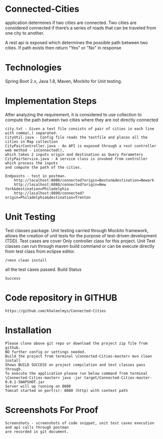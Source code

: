 # Connected-Cities
application determines if two cities are connected. Two cities are considered connected if there’s a series of roads that can be traveled from one city to another.

A rest api is exposed which determines the possible path between two cities. If path exists then return "Yes" or "No" in response

# Technologies

Spring Boot 2.x,
Java 1.8,
Maven,
Mockito for Unit testing.

# Implementation Steps

After analyzing the requirement, it is considered to use collection to compute the path between two cities where they are not directly connected

    city.txt - Given a text file consists of pair of cities in each line with comma(,) separated.
    CityUtil.java - Config file reads the textfile and places all the cities in Map collection 
    CityPairController.java - An API is exposed through a rest controller web method - isConnected(),
    which takes 2 inputs origin and destination as Query Parameters
    CityPairService.java - A service class is invoked from controller which process the inputs
    and compute the path of the cities.
    
    Endpoints - test in postman.
        http://localhost:8080/connected?origin=Boston&destination=Newark
        http://localhost:8080/connected?origin=New York&destination=Philadelphia
        http://localhost:8080/connected?origin=Philadelphia&destination=Trenton

# Unit Testing

Test classes package.
Unit testing carried through Mockito framework, allows the creation of unit tests for the purpose of 
test-driven development (TDD). Test cases are cover Only controller class for this project. 
Unit Test classes can run through maven build command or can be execute directly 
from test class from eclipse editor.

    />mvn clean install

all the test cases passed.
Build Status

    Success

# Code repository in GITHUB
    https://github.com/khaleelmys/Connected-Cities

# Installation

    Please clone above git repo or download the project zip file from github.
    NO further config or settings needed.
    Build the project from terminal \Connected-Cities-master> mvn clean install
    Shows BUILD SUCCESS on project compilation and test classes pass through.
    To execute the application please run below command from terminal 
    \Connected-Cities-master> java -jar target/Connected-Cities-master-0.0.1-SNAPSHOT.jar
    Server will up running on 8080
    Tomcat started on port(s): 8080 (http) with context path
    
# Screenshots For Proof

    Screenshots - screenshots of code snippet, unit test cases execution and api calls through postman 
    are recorded in git document.
